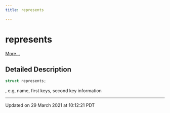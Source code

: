 ```yaml
---
title: represents

---
```


# represents



 [More...](#detailed-description)

## Detailed Description

```cpp
struct represents;
```


, e.g, name, first keys, second key information 

-------------------------------

Updated on 29 March 2021 at 10:12:21 PDT